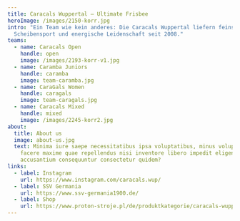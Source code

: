 ```yaml
---
title: Caracals Wuppertal — Ultimate Frisbee
heroImage: /images/2150-korr.jpg
intro: "Ein Team wie kein anderes: Die Caracals Wuppertal liefern feinsten
  Scheibensport und energische Leidenschaft seit 2008."
teams:
  - name: Caracals Open
    handle: open
    image: /images/2193-korr-v1.jpg
  - name: Caramba Juniors
    handle: caramba
    image: team-caramba.jpg
  - name: CaraGals Women
    handle: caragals
    image: team-caragals.jpg
  - name: Caracals Mixed
    handle: mixed
    image: /images/2245-korr2.jpg
about:
  title: About us
  image: about-us.jpg
  text: Minima iure saepe necessitatibus ipsa voluptatibus, minus voluptatem in
    facere maxime quae repellendus nisi inventore libero impedit eligendi,
    accusantium consequuntur consectetur quidem?
links:
  - label: Instagram
    url: https://www.instagram.com/caracals.wup/
  - label: SSV Germania
    url: https://www.ssv-germania1900.de/
  - label: Shop
    url: https://www.proton-stroje.pl/de/produktkategorie/caracals-wuppertal/
---
```

